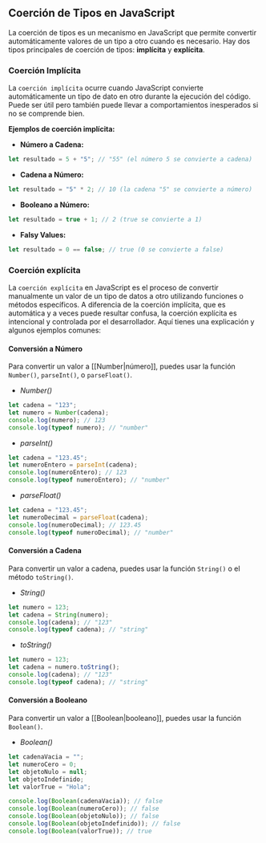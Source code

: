 ## **Coerción de Tipos en JavaScript**
La coerción de tipos es un mecanismo en JavaScript que permite convertir automáticamente valores de un tipo a otro cuando es necesario. Hay dos tipos principales de coerción de tipos: **implícita** y **explícita**. 

### **Coerción Implícita**
La `coerción implícita` ocurre cuando JavaScript convierte automáticamente un tipo de dato en otro durante la ejecución del código. Puede ser útil pero también puede llevar a comportamientos inesperados si no se comprende bien.

**Ejemplos de coerción implícita:**
- **Número a Cadena:**
``` js
let resultado = 5 + "5"; // "55" (el número 5 se convierte a cadena)
```

- **Cadena a Número:**
``` js
let resultado = "5" * 2; // 10 (la cadena "5" se convierte a número)
```

- **Booleano a Número:**
``` js
let resultado = true + 1; // 2 (true se convierte a 1)
```
  
- **Falsy Values:**
``` js
let resultado = 0 == false; // true (0 se convierte a false)
```

### **Coerción explícita**
La `coerción explícita` en JavaScript es el proceso de convertir manualmente un valor de un tipo de datos a otro utilizando funciones o métodos específicos. A diferencia de la coerción implícita, que es automática y a veces puede resultar confusa, la coerción explícita es intencional y controlada por el desarrollador. Aquí tienes una explicación y algunos ejemplos comunes:

#### Conversión a Número
Para convertir un valor a [[Number|número]], puedes usar la función `Number()`, `parseInt()`, o `parseFloat()`.

- *Number()*
``` js
let cadena = "123";
let numero = Number(cadena);
console.log(numero); // 123
console.log(typeof numero); // "number"
```

- *parseInt()*
``` js
let cadena = "123.45";
let numeroEntero = parseInt(cadena);
console.log(numeroEntero); // 123
console.log(typeof numeroEntero); // "number"
```

- *parseFloat()*
``` js
let cadena = "123.45";
let numeroDecimal = parseFloat(cadena);
console.log(numeroDecimal); // 123.45
console.log(typeof numeroDecimal); // "number"
```

#### Conversión a Cadena
Para convertir un valor a cadena, puedes usar la función `String()` o el método `toString()`.

- *String()*
``` js
let numero = 123;
let cadena = String(numero);
console.log(cadena); // "123"
console.log(typeof cadena); // "string"
```

- *toString()*
``` js
let numero = 123;
let cadena = numero.toString();
console.log(cadena); // "123"
console.log(typeof cadena); // "string"
```

#### Conversión a Booleano
Para convertir un valor a [[Boolean|booleano]], puedes usar la función `Boolean()`.

- *Boolean()*
``` js
let cadenaVacia = "";
let numeroCero = 0;
let objetoNulo = null;
let objetoIndefinido;
let valorTrue = "Hola";

console.log(Boolean(cadenaVacia)); // false
console.log(Boolean(numeroCero)); // false
console.log(Boolean(objetoNulo)); // false
console.log(Boolean(objetoIndefinido)); // false
console.log(Boolean(valorTrue)); // true
```

